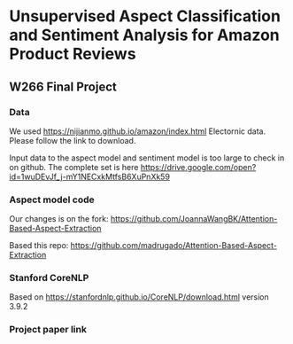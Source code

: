 # Unsupervised Aspect Classification and Sentiment Analysis for Amazon Product Reviews
## W266 Final Project
### Data
We used https://nijianmo.github.io/amazon/index.html Electornic data. Please follow the link to download.

Input data to the aspect model and sentiment model is too large to check in on github. The complete set is here https://drive.google.com/open?id=1wuDEvJf_j-mY1NECxkMtfsB6XuPnXk59

### Aspect model code
Our changes is on the fork: https://github.com/JoannaWangBK/Attention-Based-Aspect-Extraction

Based this repo: https://github.com/madrugado/Attention-Based-Aspect-Extraction

### Stanford CoreNLP
Based on https://stanfordnlp.github.io/CoreNLP/download.html version 3.9.2

### Project paper link
